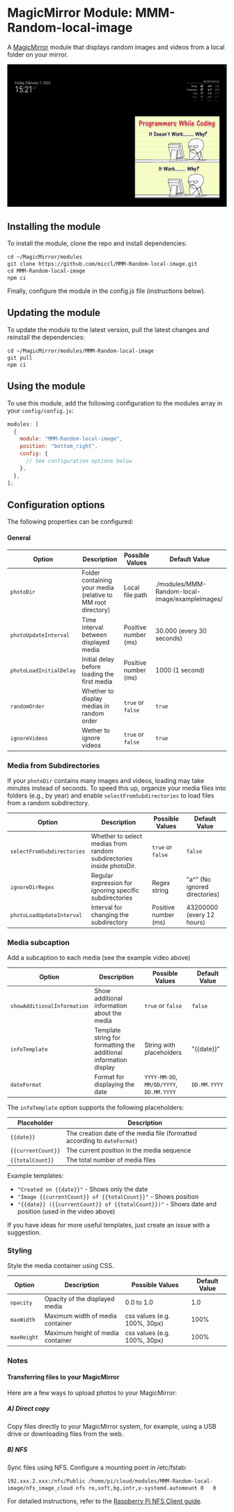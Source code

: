 # MagicMirror Module: MMM-Random-local-image

A [MagicMirror](https://github.com/MagicMirrorOrg/MagicMirror) module that displays random images and videos from a local folder on your mirror.

![Screenshot](.github/demo.gif)

## Installing the module

To install the module, clone the repo and install dependencies:

```shell
cd ~/MagicMirror/modules
git clone https://github.com/miccl/MMM-Random-local-image.git
cd MMM-Random-local-image
npm ci
```

Finally, configure the module in the config.js file (instructions below).

## Updating the module

To update the module to the latest version, pull the latest changes and reinstall the dependencies:

```shell
cd ~/MagicMirror/modules/MMM-Random-local-image
git pull
npm ci
```

## Using the module

To use this module,
add the following configuration to the modules array in your `config/config.js`:

```javascript
modules: [
  {
    module: "MMM-Random-local-image",
    position: "bottom_right",
    config: {
      // See configuration options below
    },
  },
];
```

## Configuration options

The following properties can be configured:

#### General

| Option                  | Description                                                  | Possible Values      | Default Value                                   |
| ----------------------- | ------------------------------------------------------------ | -------------------- | ----------------------------------------------- |
| `photoDir`              | Folder containing your media (relative to MM root directory) | Local file path      | ./modules/MMM-Random-local-image/exampleImages/ |
| `photoUpdateInterval`   | Time interval between displayed media                        | Positive number (ms) | 30.000 (every 30 seconds)                       |
| `photoLoadInitialDelay` | Initial delay before loading the first media                 | Positive number (ms) | 1000 (1 second)                                 |
| `randomOrder`           | Whether to display medias in random order                    | `true` or `false`    | `true`                                          |
| `ignoreVideos`          | Wether to ignore videos                                      | `true` or `false`    | `true`                                          |

### Media from Subdirectories

If your `photoDir` contains many images and videos, loading may take minutes instead of seconds.
To speed this up, organize your media files into folders (e.g., by year) and enable `selectFromSubdirectories` to load files from a random subdirectory.

| Option                     | Description                                                          | Possible Values      | Default Value                 |
| -------------------------- | -------------------------------------------------------------------- | -------------------- | ----------------------------- |
| `selectFromSubdirectories` | Whether to select medias from random subdirectories inside photoDir. | `true` or `false`    | `false`                       |
| `ignoreDirRegex`           | Regular expression for ignoring specific subdirectories              | Regex string         | "a^" (No ignored directories) |
| `photoLoadUpdateInterval`  | Interval for changing the subdirectory                               | Positive number (ms) | 43200000 (every 12 hours)     |

### Media subcaption

Add a subcaption to each media (see the example video above)

| Option                      | Description                                                       | Possible Values                          | Default Value |
| --------------------------- | ----------------------------------------------------------------- | ---------------------------------------- | ------------- |
| `showAdditionalInformation` | Show additional information about the media                       | `true` or `false`                        | `false`       |
| `infoTemplate`              | Template string for formatting the additional information display | String with placeholders                 | "{{date}}"    |
| `dateFormat`                | Format for displaying the date                                    | `YYYY-MM-DD`, `MM/DD/YYYY`, `DD.MM.YYYY` | `DD.MM.YYYY`  |

The `infoTemplate` option supports the following placeholders:

| Placeholder        | Description                                                               |
| ------------------ | ------------------------------------------------------------------------- |
| `{{date}}`         | The creation date of the media file (formatted according to `dateFormat`) |
| `{{currentCount}}` | The current position in the media sequence                                |
| `{{totalCount}}`   | The total number of media files                                           |

Example templates:

- `"Created on {{date}}"` - Shows only the date
- `"Image {{currentCount}} of {{totalCount}}"` - Shows position
- `"{{date}} ({{currentCount}} of {{totalCount}})"` - Shows date and position (used in the video above)

If you have ideas for more useful templates, just create an issue with a suggestion.

### Styling

Style the media container using CSS.

| Option      | Description                       | Possible Values              | Default Value |
| ----------- | --------------------------------- | ---------------------------- | ------------- |
| `opacity`   | Opacity of the displayed media    | 0.0 to 1.0                   | 1.0           |
| `maxWidth`  | Maximum width of media container  | css values (e.g. 100%, 30px) | 100%          |
| `maxHeight` | Maximum height of media container | css values (e.g. 100%, 30px) | 100%          |

### Notes

#### Transferring files to your MagicMirror

Here are a few ways to upload photos to your MagicMirror:

##### A) Direct copy

Copy files directly to your MagicMirror system, for example, using a USB drive or downloading files from the web.

##### B) NFS

Sync files using NFS. Configure a mounting point in /etc/fstab:

```
192.xxx.2.xxx:/nfs/Public /home/pi/cloud/modules/MMM-Random-local-image/nfs_image_cloud nfs ro,soft,bg,intr,x-systemd.automount 0   0
```

For detailed instructions, refer to the [Raspberry Pi NFS Client guide](https://pimylifeup.com/raspberry-pi-nfs-client/).
